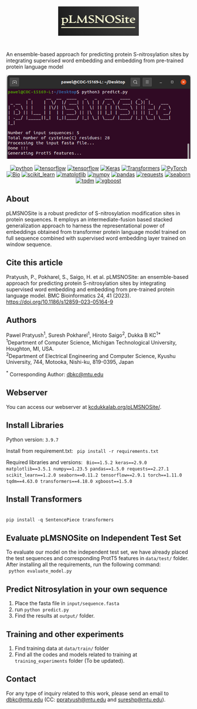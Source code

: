  <p align="center">
 <img src="images/Screenshot from 2023-06-26 15-47-02.png" width="220" height="80"/> 
 </p>

# <p align="center">
An ensemble-based approach for predicting protein S-nitrosylation sites by integrating supervised word embedding and embedding from pre-trained protein language model
</p>

<p align="center">
<img src="images/Screenshot from 2023-06-22 15-40-37.png"/> 
</p>

<p align="center">
<a href="https://www.python.org/"><img alt="python" src="https://img.shields.io/badge/Python-3.9.7-blue.svg"/></a>
<a href="https://www.tensorflow.org/"><img alt="tensorflow" src="https://img.shields.io/badge/TensorFlow-2.9.1-orange.svg"/></a>
<a href="https://www.tensorflow.org/"><img alt="tensorflow" src="https://img.shields.io/badge/TensorFlow-2.9.1-orange.svg"/></a>
<a href="https://keras.io/"><img alt="Keras" src="https://img.shields.io/badge/Keras-2.9.0-red.svg"/></a>
<a href="https://huggingface.co/transformers/"><img alt="Transformers" src="https://img.shields.io/badge/Transformers-4.18.0-yellow.svg"/></a>
<a href="https://pytorch.org/"><img alt="PyTorch" src="https://img.shields.io/badge/PyTorch-1.11.0-orange.svg"/></a>
<a href="https://biopython.org/"><img alt="Bio" src="https://img.shields.io/badge/Bio-1.5.2-brightgreen.svg"/></a>
<a href="https://scikit-learn.org/"><img alt="scikit_learn" src="https://img.shields.io/badge/scikit_learn-1.2.0-blue.svg"/></a>
<a href="https://matplotlib.org/"><img alt="matplotlib" src="https://img.shields.io/badge/matplotlib-3.5.1-blueviolet.svg"/></a>
<a href="https://numpy.org/"><img alt="numpy" src="https://img.shields.io/badge/numpy-1.23.5-red.svg"/></a>
<a href="https://pandas.pydata.org/"><img alt="pandas" src="https://img.shields.io/badge/pandas-1.5.0-yellow.svg"/></a>
<a href="https://docs.python-requests.org/en/latest/"><img alt="requests" src="https://img.shields.io/badge/requests-2.27.1-green.svg"/></a>
<a href="https://seaborn.pydata.org/"><img alt="seaborn" src="https://img.shields.io/badge/seaborn-0.11.2-lightgrey.svg"/></a>
<a href="https://tqdm.github.io/"><img alt="tqdm" src="https://img.shields.io/badge/tqdm-4.63.0-blue.svg"/></a>
<a href="https://xgboost.readthedocs.io/en/latest/"><img alt="xgboost" src="https://img.shields.io/badge/xgboost-1.5.0-purple.svg"/></a>

 
</p>

## About
pLMSNOSite is a robust predictor of S-nitrosylation modification sites in protein sequences. It employs an intermediate-fusion based stacked generalization approach to harness the representational power of embeddings obtained from transformer protein language model trained on full sequence combined with supervised word embedding layer trained on window sequence.

## Cite this article
Pratyush, P., Pokharel, S., Saigo, H. et al. pLMSNOSite: an ensemble-based approach for predicting protein S-nitrosylation sites by integrating supervised word embedding and embedding from pre-trained protein language model. BMC Bioinformatics 24, 41 (2023). https://doi.org/10.1186/s12859-023-05164-9

## Authors
Pawel Pratyush<sup>1</sup>, Suresh Pokharel<sup>1</sup>, Hiroto Saigo<sup>2</sup>, Dukka B KC<sup>1*</sup>
<br>
<sup>1</sup>Department of Computer Science, Michigan Technological University, Houghton, MI, USA.
<br>
<sup>2</sup>Department of Electrical Engineering and Computer Science, Kyushu University, 744, Motooka, Nishi-ku, 819-0395, Japan

<sup>*</sup> Corresponding Author: dbkc@mtu.edu

## Webserver

You can access our webserver at [kcdukkalab.org/pLMSNOSite/](http://kcdukkalab.org/pLMSNOSite/).


## Install Libraries
Python version: `3.9.7`

Install from requirement.txt: 
<code>
pip install -r requirements.txt
</code>

Required libraries and versions: 
<code>
Bio==1.5.2
keras==2.9.0
matplotlib==3.5.1
numpy==1.23.5
pandas==1.5.0
requests==2.27.1
scikit_learn==1.2.0
seaborn==0.11.2
tensorflow==2.9.1
torch==1.11.0
tqdm==4.63.0
transformers==4.18.0
xgboost==1.5.0
</code>

## Install Transformers
<code>
pip install -q SentencePiece transformers
</code>

## Evaluate pLMSNOSite on Independent Test Set
To evaluate our model on the independent test set, we have already placed the test sequences and corresponding ProtT5 features in `data/test/` folder. After installing all the requirements, run the following command:
<br>
<code>
 python evaluate_model.py
</code>

## Predict Nitrosylation in your own sequence
1. Place the fasta file in `input/sequence.fasta`
2. run `python predict.py`
3. Find the results at `output/` folder.

## Training and other experiments
1. Find training data at `data/train/` folder
2. Find all the codes and models related to training at `training_experiments` folder (To be updated).


## Contact
For any type of inquiry related to this work, please send an email to dbkc@mtu.edu (CC: ppratyush@mtu.edu and sureshp@mtu.edu).
